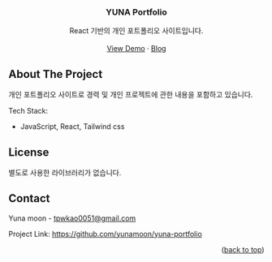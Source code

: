 

<div align="center">
  <h3 align="center">YUNA Portfolio</h3>

  <p align="center">
    React 기반의 개인 포트폴리오 사이트입니다.
    <br />
    <br />
    <a href="https://yunamoon.github.io/yuna-portfolio">View Demo</a>
    ·
    <a href="https://moonyuna.tistory.com/category/Moon%F0%9F%8C%95%20%ED%94%84%EB%A1%9C%EC%A0%9D%ED%8A%B8/React-community">Blog</a>
  </p>
</div>


<!-- ABOUT THE PROJECT -->
## About The Project

개인 포트폴리오 사이트로 경력 및 개인 프로젝트에 관한 내용을 포함하고 있습니다.

Tech Stack:
* JavaScript, React, Tailwind css

<!-- LICENSE -->
## License

별도로 사용한 라이브러리가 없습니다.


<!-- CONTACT -->
## Contact

Yuna moon - tpwkao0051@gmail.com

Project Link: https://github.com/yunamoon/yuna-portfolio

<p align="right">(<a href="#readme-top">back to top</a>)</p>




